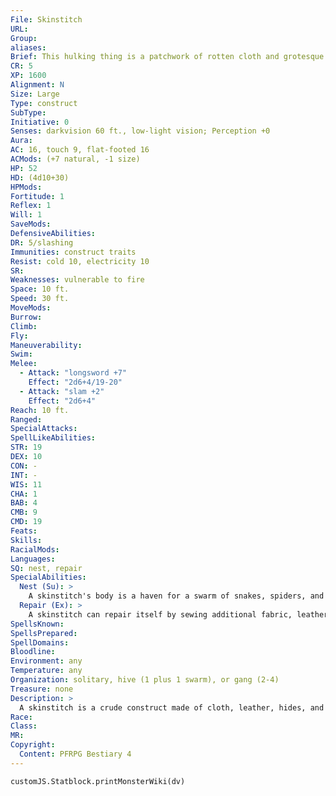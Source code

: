 ```yaml
---
File: Skinstitch
URL: 
Group: 
aliases: 
Brief: This hulking thing is a patchwork of rotten cloth and grotesque skin, with stray bits of straw poking out the seams.
CR: 5
XP: 1600
Alignment: N
Size: Large
Type: construct
SubType: 
Initiative: 0
Senses: darkvision 60 ft., low-light vision; Perception +0
Aura: 
AC: 16, touch 9, flat-footed 16
ACMods: (+7 natural, -1 size)
HP: 52
HD: (4d10+30)
HPMods: 
Fortitude: 1
Reflex: 1
Will: 1
SaveMods: 
DefensiveAbilities: 
DR: 5/slashing
Immunities: construct traits
Resist: cold 10, electricity 10
SR: 
Weaknesses: vulnerable to fire
Space: 10 ft.
Speed: 30 ft.
MoveMods: 
Burrow: 
Climb: 
Fly: 
Maneuverability: 
Swim: 
Melee: 
  - Attack: "longsword +7"
    Effect: "2d6+4/19-20"
  - Attack: "slam +2"
    Effect: "2d6+4"
Reach: 10 ft.
Ranged: 
SpecialAttacks: 
SpellLikeAbilities: 
STR: 19
DEX: 10
CON: -
INT: -
WIS: 11
CHA: 1
BAB: 4
CMB: 9
CMD: 19
Feats: 
Skills: 
RacialMods: 
Languages: 
SQ: nest, repair
SpecialAbilities:
  Nest (Su): >
    A skinstitch's body is a haven for a swarm of snakes, spiders, and wasps. Any swarm that shares a space with a skinstitch gains fast healing equal to the swarm's Hit Dice.
  Repair (Ex): >
    A skinstitch can repair itself by sewing additional fabric, leather, or hide to its body. Doing so requires at least 1 square foot of material and a full-round action, which restores 1 hit point to the skinstitch.
SpellsKnown: 
SpellsPrepared: 
SpellDomains: 
Bloodline: 
Environment: any
Temperature: any
Organization: solitary, hive (1 plus 1 swarm), or gang (2-4)
Treasure: none
Description: >
  A skinstitch is a crude construct made of cloth, leather, hides, and skins sewn together into a roughly ogre-like shape and stuffed with hay. Skinstitches are usually created by a spellcaster lacking the power, talent, or gold to craft a flesh golem. A skinstitch's stuffing juts out of gaps in the sewing and the mouths and eye-holes of its component faces, giving it a horrifying, ragged look. Swarms of vermin and other creatures often find refuge within the straw, and the magic of this construct grants swarms nesting within its body amazing regenerative powers. Despite its appearance, a skinstitch is strong, tough, and agile, though its components make it susceptible to fire.  VARIANT SKINSTITCHES A skinstitch created with material from specific creatures, such as dragons or fire giants, may gain additional abilities appropriate to that creature.  Enhanced Skinstitch (CR +1): An enhanced skinstitch has a natural armor bonus 5 greater than normal, a +5 bonus on Stealth checks, and fire resistance 10.  Resilient Skinstitch (CR +1): A resilient skinstitch loses its fire vulnerability and gains fire resistance 10 and DR 5/magic. Construction  A skinstitch's body is made from leather and cloth costing at least 500 gp.  SKINSTITCH  CL 8th; Price 6,500 gp  Construction  Requirements Craft Construct, creator must be caster level 10 Skill Craft (leather); Cost 3,500 gp
Race: 
Class: 
MR: 
Copyright:
  Content: PFRPG Bestiary 4
---
```

```dataviewjs
customJS.Statblock.printMonsterWiki(dv)
```
